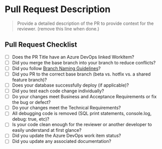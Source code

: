 
# Pull Request Description

> Provide a detailed description of the PR to provide context for the reviewer. (remove this line when done.)

##  Pull Request Checklist

- [ ] Does the PR Title have an Azure DevOps linked WorkItem?
- [ ] Did you merge the base branch into your branch to reduce conflicts?
- [ ] Did you follow [Branch Naming Guidelines](https://github.com/transport4/documents/wiki/Branching-Conventions)?
- [ ] Did you PR to the correct base branch (beta vs. hotfix vs. a shared feature branch)?
- [ ] Does your database successfully deploy (if applicable)?
- [ ] Did you test each code change individually?
- [ ] Do your changes meet Business and Acceptance Requirements or fix the bug or defect?
- [ ] Do your changes meet the Technical Requirements?
- [ ] All debugging code is removed (SQL print statements, console.log, debug: true, etc)?
- [ ] Is your code clean enough for the reviewer or another developer to easily understand at first glance?
- [ ] Did you update the Azure DevOps work item status?
- [ ] Did you update any associated documentation?
